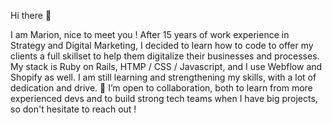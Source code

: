 Hi there 👋

I am Marion, nice to meet you !
After 15 years of work experience in Strategy and Digital Marketing, I decided to learn how to code to offer my clients a full skillset to help them digitalize their businesses and processes.
My stack is Ruby on Rails, HTMP / CSS / Javascript, and I use Webflow and Shopify as well.
I am still learning and strengthening my skills, with a lot of dedication and drive.
👯 I’m open to collaboration, both to learn from more experienced devs and to build strong tech teams when I have big projects, so don't hesitate to reach out !
